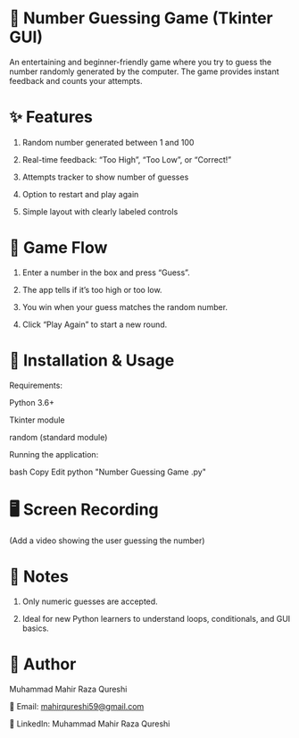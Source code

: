 # 🎯 Number Guessing Game (Tkinter GUI)

An entertaining and beginner-friendly game where you try to guess the number randomly generated by the computer. The game provides instant feedback and counts your attempts.

# ✨ Features

1. Random number generated between 1 and 100

2. Real-time feedback: “Too High”, “Too Low”, or “Correct!”

3. Attempts tracker to show number of guesses

4. Option to restart and play again

5. Simple layout with clearly labeled controls

# 🎲 Game Flow

1. Enter a number in the box and press “Guess”.

2. The app tells if it’s too high or too low.

3. You win when your guess matches the random number.

4. Click “Play Again” to start a new round.

# 🚀 Installation & Usage

Requirements:

Python 3.6+

Tkinter module

random (standard module)

Running the application:

bash
Copy
Edit
python "Number Guessing Game .py"

# 🖥️ Screen Recording

(Add a video showing the user guessing the number)

# 📝 Notes

1. Only numeric guesses are accepted.

2. Ideal for new Python learners to understand loops, conditionals, and GUI basics.

# 👤 Author

Muhammad Mahir Raza Qureshi

📧 Email: mahirqureshi59@gmail.com

🔗 LinkedIn: Muhammad Mahir Raza Qureshi
